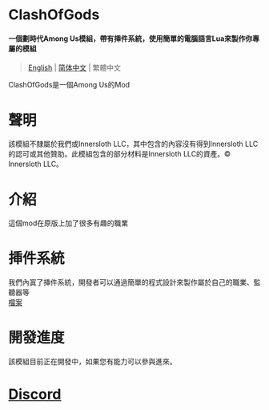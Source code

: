 ﻿# ClashOfGods
#### 一個劃時代Among Us模組，帶有挿件系統，使用簡單的電腦語言Lua來製作你專屬的模組

> [English](README-English.md) | [简体中文](README-English.md) | 繁體中文

ClashOfGods是一個Among Us的Mod<br />

# 聲明
該模組不隸屬於我們或Innersloth LLC，其中包含的內容沒有得到Innersloth LLC的認可或其他贊助。此模組包含的部分材料是Innersloth LLC的資產。© Innersloth LLC。

# 介紹
這個mod在原版上加了很多有趣的職業

# 挿件系統
我們內寘了挿件系統，開發者可以通過簡單的程式設計來製作屬於自己的職業、監聽器等
<br>
[檔案](Plugin/About.md)

# 開發進度
該模組目前正在開發中，如果您有能力可以參與進來。

# [Discord](https://discord.gg/uWZGh4Chde)
